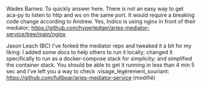 Wades Barnes:
To quickly answer here.  There is not an easy way to get aca-py to listen to http and ws on the same port.  It would require a breaking code change according to Andrew.
Yes, Indico is using nginx in front of their mediator; https://github.com/hyperledger/aries-mediator-service/tree/main/nginx

Jason Leach (BC)
I've forked the mediator repo and tweaked it a bit for my liking: I added some docs to help others to run it locally; changed it specifically to run as a docker-compose stack for simplicity; and simplified the container stack. You should be able to get it running  in less than 4 min 5 sec and I've left you a way to check :visage_légèrement_souriant:
https://github.com/fullboar/aries-mediator-service (modifié) 
